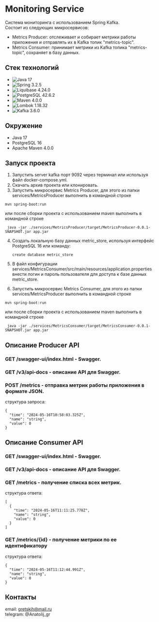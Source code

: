 # Monitoring Service
Система мониторинга с использованием Spring Kafka. <br>
Состоит из следующих микросервисов:
- Metrics Producer: отслеживает и собирает метрики работы приложения и отправлять их в Kafka топик "metrics-topic".
- Metrics Consumer: принимает метрики из Kafka топика "metrics-topic", сохраняет в базу данных.

## Стек технологий
- ![Java 17](https://img.shields.io/badge/Java-17-blue)
- ![Spring 3.2.5](https://img.shields.io/badge/Spring%20Boot%203.2.5-white?style=flat&logo=Spring)
- ![Liquibase 4.24.0](https://img.shields.io/badge/Liquibase_4.24.0-white?style=flat&logo=Liquibase&logoColor=blue
  )
- ![PostgreSQL 42.6.2](https://img.shields.io/badge/PostgreSQL_42.3.8-white?style=flat&logo=PostgreSQL&logoColor=blue
  )
- ![Maven 4.0.0](https://img.shields.io/badge/Maven%204.0.0-white?style=flat&logo=Apache%20Maven&logoColor=red
  )
- ![Lombok 1.18.32](https://img.shields.io/badge/Lombok%201.18.26-white?style=flat
  )
- ![Kafka 3.6.0](https://img.shields.io/badge/Kafka-white?style=flat
  )

## Окружение
- Java 17
- PostgreSQL 16
- Apache Maven 4.0.0

## Запуск проекта
1. Запустить server kafka порт 9092 через терминал или используя файл docker-compose.yml.
2. Скачать архив проекта или клонировать.
3. Запустить микросервис Metrics Producer, для этого из папки services/MetricsProducer выполнить в командной строке

```mvn spring-boot:run```

или после сборки проекта с использованием maven выполнить в командной строке

``` java -jar ./services/MetricsProducer/target/MetricsProducer-0.0.1-SNAPSHOT.jar app.jar```

4. Создать локальную базу данных metric_store, используя интерфейс PostgreSQL 16 или команду:

   ```create database metric_store```

5. В файл конфигурации services/MetricsConsumer/src/main/resources/application.properties внести логин и пароль 
пользователя для доступа к базе данных metric_store.
6. Запустить микросервис Metrics Consumer, для этого из папки services/MetricsProducer выполнить в командной строке

```mvn spring-boot:run```

   или после сборки проекта с использованием maven выполнить в командной строке

   ``` java -jar ./services/MetricsConsumer/target/MetricsConsumer-0.0.1-SNAPSHOT.jar app.jar```

## Описание Producer API

### GET /swagger-ui/index.html - Swagger.

### GET /v3/api-docs - описание API для Swagger.

### POST /metrics - отправка метрик работы приложения в формате JSON.
структура запроса:
```
{
  "time": "2024-05-16T10:58:03.325Z",
  "name": "string",
  "value": 0
}
```

## Описание Consumer API

### GET /swagger-ui/index.html - Swagger.

### GET /v3/api-docs - описание API для Swagger.

### GET /metrics - получение списка всех метрик.
структура ответа:
```
[
  {
    "time": "2024-05-16T11:11:25.778Z",
    "name": "string",
    "value": 0
  }
]
```

### GET /metrics/{id} - получение метрики по ее идентификатору
структура ответа:
```
{
  "time": "2024-05-16T11:12:44.991Z",
  "name": "string",
  "value": 0
}
```

## Контакты

email: gretskih@mail.ru <br/>
telegram: @Anatolij_gr